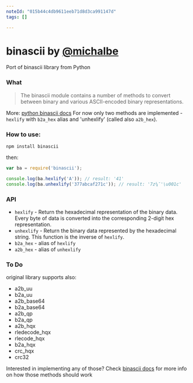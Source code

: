 ```yaml
---
noteId: "015b44c4db9611eeb71d8d3ca991147d"
tags: []

---
```


# binascii by [@michalbe](http://github.com/michalbe) #
Port of binascii library from Python


### What ###
> The binascii module contains a number of methods to convert between binary and various ASCII-encoded binary representations.

More: [python binascii docs](https://docs.python.org/2/library/binascii.html)
For now only two methods are implemented - `hexlify` with `b2a_hex` alias and 'unhexlify' (called also `a2b_hex`).
### How to use: ###
```
npm install binascii
```
then:
```javascript
var ba = require('binascii');

console.log(ba.hexlify('A')); // result: '41'
console.log(ba.unhexlify('377abcaf271c')); // result: '7z¼¯'\u001c'
```

### API ###
  * `hexlify` - Return the hexadecimal representation of the binary data. Every byte of data is converted into the corresponding 2-digit hex representation.
  * `unhexlify` - Return the binary data represented by the hexadecimal string. This function is the inverse of `hexlify`.
  * `b2a_hex` - alias of `hexlify`
  * `a2b_hex` - alias of `unhexlify`

### To Do ###
original library supports also:
  * a2b_uu
  * b2a_uu
  * a2b_base64
  * b2a_base64
  * a2b_qp
  * b2a_qp
  * a2b_hqx
  * rledecode_hqx
  * rlecode_hqx
  * b2a_hqx
  * crc_hqx
  * crc32

Interested in implementing any of those? Check [binascii docs](https://docs.python.org/2/library/binascii.html) for more info on how those methods should work
